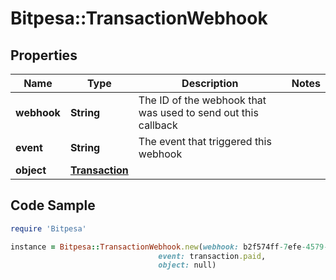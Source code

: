 # Bitpesa::TransactionWebhook

## Properties

Name | Type | Description | Notes
------------ | ------------- | ------------- | -------------
**webhook** | **String** | The ID of the webhook that was used to send out this callback | 
**event** | **String** | The event that triggered this webhook | 
**object** | [**Transaction**](Transaction.md) |  | 

## Code Sample

```ruby
require 'Bitpesa'

instance = Bitpesa::TransactionWebhook.new(webhook: b2f574ff-7efe-4579-9f16-fcb9097e5ab6,
                                 event: transaction.paid,
                                 object: null)
```


